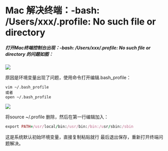 # Mac 解决终端：-bash: /Users/xxx/.profile: No such file or directory

##### 打开Mac终端控制台出现：-bash: /Users/xxx/.profile: No such file or directory 的问题如图：

![](https://cdn.phpmianshi.cn/PicGo/20201027160621.png)

原因是环境变量出现了问题，使用命令打开编辑.bash_profile：

```shell
vim ~/.bash_profile
或者
open ~/.bash_profile
```

![](https://cdn.phpmianshi.cn/PicGo/20201027160654.png)

将source ~/.profile 删除，然后在第一行编辑加入：

```ruby
export PATH=/usr/local/bin:/usr/bin:/bin:/usr/sbin:/sbin
```

这是系统默认初始环境变量，直接复制粘贴就行
 最后退出保存，重新打开终端问题解决。

